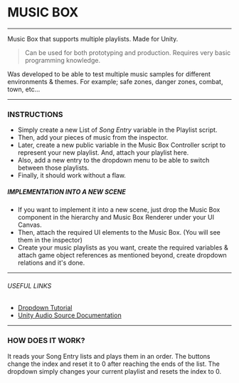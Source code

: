 # MUSIC BOX
***
Music Box that supports multiple playlists. Made for Unity.

> Can be used for both prototyping and production. Requires very basic programming knowledge.

Was developed to be able to test multiple music samples for different environments & themes. For example; safe zones, danger zones, combat, town, etc...
***

### INSTRUCTIONS
* Simply create a new List of _Song Entry_ variable in the Playlist script. 
* Then, add your pieces of music from the inspector.
* Later, create a new public variable in the Music Box Controller script to represent your new playlist. And, attach your playlist here.
* Also, add a new entry to the dropdown menu to be able to switch between those playlists. 
* Finally, it should work without a flaw.

##### IMPLEMENTATION INTO A NEW SCENE
* If you want to implement it into a new scene, just drop the Music Box component in the hierarchy and Music Box Renderer under your UI Canvas.
* Then, attach the required UI elements to the Music Box. (You will see them in the inspector)
* Create your music playlists as you want, create the required variables & attach game object references as mentioned beyond, create dropdown relations and it's done.
---
###### USEFUL LINKS
* [Dropdown Tutorial](https://gamedevdustin.medium.com/using-dropdowns-for-difficulty-in-unity-2021-urp-a33ffbc2ffed)
* [Unity Audio Source Documentation](https://docs.unity3d.com/ScriptReference/AudioSource.html)
---
### HOW DOES IT WORK?
It reads your Song Entry lists and plays them in an order. The buttons change the index and reset it to 0 after reaching the ends of the list.  The dropdown simply changes your current playlist and resets the index to 0.
